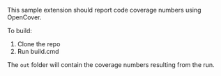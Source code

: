 This sample extension should report code coverage numbers using OpenCover.

To build:

1. Clone the repo
2. Run build.cmd

The `out` folder will contain the coverage numbers resulting from the run.

